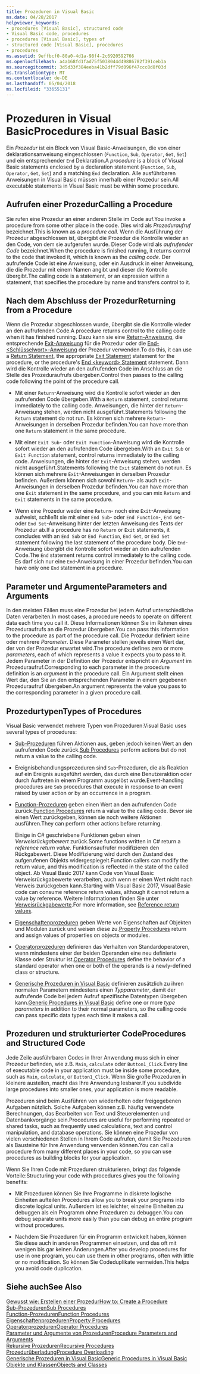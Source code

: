 ```yaml
---
title: Prozeduren in Visual Basic
ms.date: 04/28/2017
helpviewer_keywords:
- procedures [Visual Basic], structured code
- Visual Basic code, procedures
- procedures [Visual Basic], types of
- structured code [Visual Basic], procedures
- procedures
ms.assetid: 9effbcf0-80a0-4d1a-98f4-2c6920592766
ms.openlocfilehash: a4a168fd1fad75f5038044d49886782f391ceb1a
ms.sourcegitcommit: 3d5d33f384eeba41b2dff79d096f47ccc8d8f03d
ms.translationtype: MT
ms.contentlocale: de-DE
ms.lasthandoff: 05/04/2018
ms.locfileid: "33655131"
---
```

# <a name="procedures-in-visual-basic"></a><span data-ttu-id="6cecc-102">Prozeduren in Visual Basic</span><span class="sxs-lookup"><span data-stu-id="6cecc-102">Procedures in Visual Basic</span></span>
<span data-ttu-id="6cecc-103">Ein *Prozedur* ist ein Block von Visual Basic-Anweisungen, die von einer deklarationsanweisung eingeschlossen (`Function`, `Sub`, `Operator`, `Get`, `Set`) und ein entsprechender `End` Deklaration.</span><span class="sxs-lookup"><span data-stu-id="6cecc-103">A *procedure* is a block of Visual Basic statements enclosed by a declaration statement (`Function`, `Sub`, `Operator`, `Get`, `Set`) and a matching `End` declaration.</span></span> <span data-ttu-id="6cecc-104">Alle ausführbaren Anweisungen in Visual Basic müssen innerhalb einer Prozedur sein.</span><span class="sxs-lookup"><span data-stu-id="6cecc-104">All executable statements in Visual Basic must be within some procedure.</span></span>  
  
## <a name="calling-a-procedure"></a><span data-ttu-id="6cecc-105">Aufrufen einer Prozedur</span><span class="sxs-lookup"><span data-stu-id="6cecc-105">Calling a Procedure</span></span>  
 <span data-ttu-id="6cecc-106">Sie rufen eine Prozedur an einer anderen Stelle im Code auf.</span><span class="sxs-lookup"><span data-stu-id="6cecc-106">You invoke a procedure from some other place in the code.</span></span> <span data-ttu-id="6cecc-107">Dies wird als *Prozeduraufruf* bezeichnet.</span><span class="sxs-lookup"><span data-stu-id="6cecc-107">This is known as a *procedure call*.</span></span> <span data-ttu-id="6cecc-108">Wenn die Ausführung der Prozedur abgeschlossen ist, übergibt die Prozedur die Kontrolle wieder an den Code, von dem sie aufgerufen wurde. Dieser Code wird als *aufrufender Code* bezeichnet.</span><span class="sxs-lookup"><span data-stu-id="6cecc-108">When the procedure is finished running, it returns control to the code that invoked it, which is known as the *calling code*.</span></span> <span data-ttu-id="6cecc-109">Der aufrufende Code ist eine Anweisung, oder ein Ausdruck in einer Anweisung, die die Prozedur mit einem Namen angibt und dieser die Kontrolle übergibt.</span><span class="sxs-lookup"><span data-stu-id="6cecc-109">The calling code is a statement, or an expression within a statement, that specifies the procedure by name and transfers control to it.</span></span>  
  
## <a name="returning-from-a-procedure"></a><span data-ttu-id="6cecc-110">Nach dem Abschluss der Prozedur</span><span class="sxs-lookup"><span data-stu-id="6cecc-110">Returning from a Procedure</span></span>  
 <span data-ttu-id="6cecc-111">Wenn die Prozedur abgeschlossen wurde, übergibt sie die Kontrolle wieder an den aufrufenden Code.</span><span class="sxs-lookup"><span data-stu-id="6cecc-111">A procedure returns control to the calling code when it has finished running.</span></span> <span data-ttu-id="6cecc-112">Dazu kann sie eine [Return-Anweisung](../../../../visual-basic/language-reference/statements/return-statement.md), die entsprechende [Exit-Anweisung](../../../../visual-basic/language-reference/statements/exit-statement.md) für die Prozedur oder die [End-\<Schlüsselwort>-Anweisung](../../../../visual-basic/language-reference/statements/end-keyword-statement.md) der Prozedur verwenden.</span><span class="sxs-lookup"><span data-stu-id="6cecc-112">To do this, it can use a [Return Statement](../../../../visual-basic/language-reference/statements/return-statement.md), the appropriate [Exit Statement](../../../../visual-basic/language-reference/statements/exit-statement.md) statement for the procedure, or the procedure's [End \<keyword> Statement](../../../../visual-basic/language-reference/statements/end-keyword-statement.md) statement.</span></span> <span data-ttu-id="6cecc-113">Dann wird die Kontrolle wieder an den aufrufenden Code im Anschluss an die Stelle des Prozeduraufrufs übergeben.</span><span class="sxs-lookup"><span data-stu-id="6cecc-113">Control then passes to the calling code following the point of the procedure call.</span></span>  
  
-   <span data-ttu-id="6cecc-114">Mit einer `Return`-Anweisung wird die Kontrolle sofort wieder an den aufrufenden Code übergeben.</span><span class="sxs-lookup"><span data-stu-id="6cecc-114">With a `Return` statement, control returns immediately to the calling code.</span></span> <span data-ttu-id="6cecc-115">Anweisungen, die hinter der `Return`-Anweisung stehen, werden nicht ausgeführt.</span><span class="sxs-lookup"><span data-stu-id="6cecc-115">Statements following the `Return` statement do not run.</span></span> <span data-ttu-id="6cecc-116">Es können sich mehrere `Return`-Anweisungen in derselben Prozedur befinden.</span><span class="sxs-lookup"><span data-stu-id="6cecc-116">You can have more than one `Return` statement in the same procedure.</span></span>  
  
-   <span data-ttu-id="6cecc-117">Mit einer `Exit Sub`- oder `Exit Function`-Anweisung wird die Kontrolle sofort wieder an den aufrufenden Code übergeben.</span><span class="sxs-lookup"><span data-stu-id="6cecc-117">With an `Exit Sub` or `Exit Function` statement, control returns immediately to the calling code.</span></span> <span data-ttu-id="6cecc-118">Anweisungen, die hinter der `Exit`-Anweisung stehen, werden nicht ausgeführt.</span><span class="sxs-lookup"><span data-stu-id="6cecc-118">Statements following the `Exit` statement do not run.</span></span> <span data-ttu-id="6cecc-119">Es können sich mehrere `Exit`-Anweisungen in derselben Prozedur befinden. Außerdem können sich sowohl `Return`- als auch `Exit`-Anweisungen in derselben Prozedur befinden.</span><span class="sxs-lookup"><span data-stu-id="6cecc-119">You can have more than one `Exit` statement in the same procedure, and you can mix `Return` and `Exit` statements in the same procedure.</span></span>  
  
-   <span data-ttu-id="6cecc-120">Wenn eine Prozedur weder eine `Return`- noch eine `Exit`-Anweisung aufweist, schließt sie mit einer `End Sub`- oder `End Function`-, `End Get`- oder `End Set`-Anweisung hinter der letzten Anweisung des Texts der Prozedur ab.</span><span class="sxs-lookup"><span data-stu-id="6cecc-120">If a procedure has no `Return` or `Exit` statements, it concludes with an `End Sub` or `End Function`, `End Get`, or `End Set` statement following the last statement of the procedure body.</span></span> <span data-ttu-id="6cecc-121">Die `End`-Anweisung übergibt die Kontrolle sofort wieder an den aufrufenden Code.</span><span class="sxs-lookup"><span data-stu-id="6cecc-121">The `End` statement returns control immediately to the calling code.</span></span> <span data-ttu-id="6cecc-122">Es darf sich nur eine `End`-Anweisung in einer Prozedur befinden.</span><span class="sxs-lookup"><span data-stu-id="6cecc-122">You can have only one `End` statement in a procedure.</span></span>  
  
## <a name="parameters-and-arguments"></a><span data-ttu-id="6cecc-123">Parameter und Argumente</span><span class="sxs-lookup"><span data-stu-id="6cecc-123">Parameters and Arguments</span></span>  
 <span data-ttu-id="6cecc-124">In den meisten Fällen muss eine Prozedur bei jedem Aufruf unterschiedliche Daten verarbeiten.</span><span class="sxs-lookup"><span data-stu-id="6cecc-124">In most cases, a procedure needs to operate on different data each time you call it.</span></span> <span data-ttu-id="6cecc-125">Diese Informationen können Sie im Rahmen eines Prozeduraufrufs an die Prozedur übergeben.</span><span class="sxs-lookup"><span data-stu-id="6cecc-125">You can pass this information to the procedure as part of the procedure call.</span></span> <span data-ttu-id="6cecc-126">Die Prozedur definiert keine oder mehrere *Parameter*. Diese Parameter stellen jeweils einen Wert dar, der von der Prozedur erwartet wird.</span><span class="sxs-lookup"><span data-stu-id="6cecc-126">The procedure defines zero or more *parameters*, each of which represents a value it expects you to pass to it.</span></span> <span data-ttu-id="6cecc-127">Jedem Parameter in der Definition der Prozedur entspricht ein *Argument* im Prozeduraufruf.</span><span class="sxs-lookup"><span data-stu-id="6cecc-127">Corresponding to each parameter in the procedure definition is an *argument* in the procedure call.</span></span> <span data-ttu-id="6cecc-128">Ein Argument stellt einen Wert dar, den Sie an den entsprechenden Parameter in einem gegebenen Prozeduraufruf übergeben.</span><span class="sxs-lookup"><span data-stu-id="6cecc-128">An argument represents the value you pass to the corresponding parameter in a given procedure call.</span></span>  
  
## <a name="types-of-procedures"></a><span data-ttu-id="6cecc-129">Prozedurtypen</span><span class="sxs-lookup"><span data-stu-id="6cecc-129">Types of Procedures</span></span>  
 <span data-ttu-id="6cecc-130">Visual Basic verwendet mehrere Typen von Prozeduren:</span><span class="sxs-lookup"><span data-stu-id="6cecc-130">Visual Basic uses several types of procedures:</span></span>  
  
-   <span data-ttu-id="6cecc-131">[Sub-Prozeduren](./sub-procedures.md) führen Aktionen aus, geben jedoch keinen Wert an den aufrufenden Code zurück.</span><span class="sxs-lookup"><span data-stu-id="6cecc-131">[Sub Procedures](./sub-procedures.md) perform actions but do not return a value to the calling code.</span></span>  
  
-   <span data-ttu-id="6cecc-132">Ereignisbehandlungsprozeduren sind `Sub`-Prozeduren, die als Reaktion auf ein Ereignis ausgeführt werden, das durch eine Benutzeraktion oder durch Auftreten in einem Programm ausgelöst wurde.</span><span class="sxs-lookup"><span data-stu-id="6cecc-132">Event-handling procedures are `Sub` procedures that execute in response to an event raised by user action or by an occurrence in a program.</span></span>  
  
-   <span data-ttu-id="6cecc-133">[Function-Prozeduren](./function-procedures.md) geben einen Wert an den aufrufenden Code zurück.</span><span class="sxs-lookup"><span data-stu-id="6cecc-133">[Function Procedures](./function-procedures.md) return a value to the calling code.</span></span> <span data-ttu-id="6cecc-134">Bevor sie einen Wert zurückgeben, können sie noch weitere Aktionen ausführen.</span><span class="sxs-lookup"><span data-stu-id="6cecc-134">They can perform other actions before returning.</span></span>

    <span data-ttu-id="6cecc-135">Einige in C# geschriebene Funktionen geben einen *Verweisrückgabewert* zurück.</span><span class="sxs-lookup"><span data-stu-id="6cecc-135">Some functions written in C# return a *reference return value*.</span></span> <span data-ttu-id="6cecc-136">Funktionsaufrufer modifizieren den Rückgabewert. Diese Modifizierung wird durch den Zustand des aufgerufenen Objekts widergespiegelt.</span><span class="sxs-lookup"><span data-stu-id="6cecc-136">Function callers can modify the return value, and this modification is reflected in the state of the called object.</span></span> <span data-ttu-id="6cecc-137">Ab Visual Basic 2017 kann Code von Visual Basic Verweisrückgabewerte verarbeiten, auch wenn er einen Wert nicht nach Verweis zurückgeben kann.</span><span class="sxs-lookup"><span data-stu-id="6cecc-137">Starting with Visual Basic 2017, Visual Basic code can consume reference return values, although it cannot return a value by reference.</span></span> <span data-ttu-id="6cecc-138">Weitere Informationen finden Sie unter [Verweisrückgabewerte](ref-return-values.md).</span><span class="sxs-lookup"><span data-stu-id="6cecc-138">For more information, see [Reference return values](ref-return-values.md).</span></span>
  
-   <span data-ttu-id="6cecc-139">[Eigenschaftenprozeduren](./property-procedures.md) geben Werte von Eigenschaften auf Objekten und Modulen zurück und weisen diese zu.</span><span class="sxs-lookup"><span data-stu-id="6cecc-139">[Property Procedures](./property-procedures.md) return and assign values of properties on objects or modules.</span></span>  
  
-   <span data-ttu-id="6cecc-140">[Operatorprozeduren](./operator-procedures.md) definieren das Verhalten von Standardoperatoren, wenn mindestens einer der beiden Operanden eine neu definierte Klasse oder Struktur ist.</span><span class="sxs-lookup"><span data-stu-id="6cecc-140">[Operator Procedures](./operator-procedures.md) define the behavior of a standard operator when one or both of the operands is a newly-defined class or structure.</span></span>  
  
-   <span data-ttu-id="6cecc-141">[Generische Prozeduren in Visual Basic](../../../../visual-basic/programming-guide/language-features/data-types/generic-procedures.md) definieren zusätzlich zu ihren normalen Parametern mindestens einen *Typparameter*, damit der aufrufende Code bei jedem Aufruf spezifische Datentypen übergeben kann.</span><span class="sxs-lookup"><span data-stu-id="6cecc-141">[Generic Procedures in Visual Basic](../../../../visual-basic/programming-guide/language-features/data-types/generic-procedures.md) define one or more *type parameters* in addition to their normal parameters, so the calling code can pass specific data types each time it makes a call.</span></span>  
  
## <a name="procedures-and-structured-code"></a><span data-ttu-id="6cecc-142">Prozeduren und strukturierter Code</span><span class="sxs-lookup"><span data-stu-id="6cecc-142">Procedures and Structured Code</span></span>  
 <span data-ttu-id="6cecc-143">Jede Zeile ausführbaren Codes in Ihrer Anwendung muss sich in einer Prozedur befinden, wie z.B. `Main`, `calculate` oder `Button1_Click`.</span><span class="sxs-lookup"><span data-stu-id="6cecc-143">Every line of executable code in your application must be inside some procedure, such as `Main`, `calculate`, or `Button1_Click`.</span></span> <span data-ttu-id="6cecc-144">Wenn Sie große Prozeduren in kleinere austeilen, macht das Ihre Anwendung lesbarer.</span><span class="sxs-lookup"><span data-stu-id="6cecc-144">If you subdivide large procedures into smaller ones, your application is more readable.</span></span>  
  
 <span data-ttu-id="6cecc-145">Prozeduren sind beim Ausführen von wiederholten oder freigegebenen Aufgaben nützlich. Solche Aufgaben können z.B. häufig verwendete Berechnungen, das Bearbeiten von Text und Steuerelementen und Datenbankvorgänge sein.</span><span class="sxs-lookup"><span data-stu-id="6cecc-145">Procedures are useful for performing repeated or shared tasks, such as frequently used calculations, text and control manipulation, and database operations.</span></span> <span data-ttu-id="6cecc-146">Sie können eine Prozedur von vielen verschiedenen Stellen in Ihrem Code aufrufen, damit Sie Prozeduren als Bausteine für Ihre Anwendung verwenden können.</span><span class="sxs-lookup"><span data-stu-id="6cecc-146">You can call a procedure from many different places in your code, so you can use procedures as building blocks for your application.</span></span>  
  
 <span data-ttu-id="6cecc-147">Wenn Sie Ihren Code mit Prozeduren strukturieren, bringt das folgende Vorteile:</span><span class="sxs-lookup"><span data-stu-id="6cecc-147">Structuring your code with procedures gives you the following benefits:</span></span>  
  
-   <span data-ttu-id="6cecc-148">Mit Prozeduren können Sie Ihre Programme in diskrete logische Einheiten aufteilen.</span><span class="sxs-lookup"><span data-stu-id="6cecc-148">Procedures allow you to break your programs into discrete logical units.</span></span> <span data-ttu-id="6cecc-149">Außerdem ist es leichter, einzelne Einheiten zu debuggen als ein Programm ohne Prozeduren zu debuggen.</span><span class="sxs-lookup"><span data-stu-id="6cecc-149">You can debug separate units more easily than you can debug an entire program without procedures.</span></span>  
  
-   <span data-ttu-id="6cecc-150">Nachdem Sie Prozeduren für ein Programm entwickelt haben, können Sie diese auch in anderen Programmen einsetzen, und das oft mit wenigen bis gar keinen Änderungen.</span><span class="sxs-lookup"><span data-stu-id="6cecc-150">After you develop procedures for use in one program, you can use them in other programs, often with little or no modification.</span></span> <span data-ttu-id="6cecc-151">So können Sie Codeduplikate vermeiden.</span><span class="sxs-lookup"><span data-stu-id="6cecc-151">This helps you avoid code duplication.</span></span>  
  
## <a name="see-also"></a><span data-ttu-id="6cecc-152">Siehe auch</span><span class="sxs-lookup"><span data-stu-id="6cecc-152">See Also</span></span>  
 [<span data-ttu-id="6cecc-153">Gewusst wie: Erstellen einer Prozedur</span><span class="sxs-lookup"><span data-stu-id="6cecc-153">How to: Create a Procedure</span></span>](./how-to-create-a-procedure.md)  
 [<span data-ttu-id="6cecc-154">Sub-Prozeduren</span><span class="sxs-lookup"><span data-stu-id="6cecc-154">Sub Procedures</span></span>](./sub-procedures.md)  
 [<span data-ttu-id="6cecc-155">Function-Prozeduren</span><span class="sxs-lookup"><span data-stu-id="6cecc-155">Function Procedures</span></span>](./function-procedures.md)  
 [<span data-ttu-id="6cecc-156">Eigenschaftenprozeduren</span><span class="sxs-lookup"><span data-stu-id="6cecc-156">Property Procedures</span></span>](./property-procedures.md)  
 [<span data-ttu-id="6cecc-157">Operatorprozeduren</span><span class="sxs-lookup"><span data-stu-id="6cecc-157">Operator Procedures</span></span>](./operator-procedures.md)  
 [<span data-ttu-id="6cecc-158">Parameter und Argumente von Prozeduren</span><span class="sxs-lookup"><span data-stu-id="6cecc-158">Procedure Parameters and Arguments</span></span>](./procedure-parameters-and-arguments.md)  
 [<span data-ttu-id="6cecc-159">Rekursive Prozeduren</span><span class="sxs-lookup"><span data-stu-id="6cecc-159">Recursive Procedures</span></span>](./recursive-procedures.md)  
 [<span data-ttu-id="6cecc-160">Prozedurüberladung</span><span class="sxs-lookup"><span data-stu-id="6cecc-160">Procedure Overloading</span></span>](./procedure-overloading.md)  
 [<span data-ttu-id="6cecc-161">Generische Prozeduren in Visual Basic</span><span class="sxs-lookup"><span data-stu-id="6cecc-161">Generic Procedures in Visual Basic</span></span>](../../../../visual-basic/programming-guide/language-features/data-types/generic-procedures.md)  
 [<span data-ttu-id="6cecc-162">Objekte und Klassen</span><span class="sxs-lookup"><span data-stu-id="6cecc-162">Objects and Classes</span></span>](../../../../visual-basic/programming-guide/language-features/objects-and-classes/index.md)
